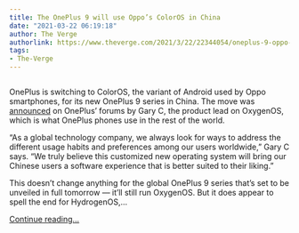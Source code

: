 ```yaml
---
title: The OnePlus 9 will use Oppo’s ColorOS in China
date: "2021-03-22 06:19:18"
author: The Verge
authorlink: https://www.theverge.com/2021/3/22/22344054/oneplus-9-oppo-coloros-in-china-hydrogenos
tags:
- The-Verge
---
```

<figure>
      <img alt="" src="https://cdn.vox-cdn.com/thumbor/7XwIBdlAPYJmOqoLYs1M49tUHLQ=/0x0:2040x1360/1310x873/cdn.vox-cdn.com/uploads/chorus_image/image/69004315/DSCF7578.0.jpg" />
    </figure>

  <p id="1SW7p5">OnePlus is switching to ColorOS, the variant of Android used by Oppo smartphones, for its new OnePlus 9 series in China. The move was <a href="https://forums.oneplus.com/threads/update-about-operating-system-in-mainland-china.1404113/">announced</a> on OnePlus’ forums by Gary C, the product lead on OxygenOS, which is what OnePlus phones use in the rest of the world.</p>
<p id="w8Q2ai">“As a global technology company, we always look for ways to address the different usage habits and preferences among our users worldwide,” Gary C says. “We truly believe this customized new operating system will bring our Chinese users a software experience that is better suited to their liking.”</p>
<p id="CEE3J4">This doesn’t change anything for the global OnePlus 9 series that’s set to be unveiled in full tomorrow — it’ll still run OxygenOS. But it does appear to spell the end for HydrogenOS,...</p>
  <p>
    <a href="https://www.theverge.com/2021/3/22/22344054/oneplus-9-oppo-coloros-in-china-hydrogenos">Continue reading&hellip;</a>
  </p>